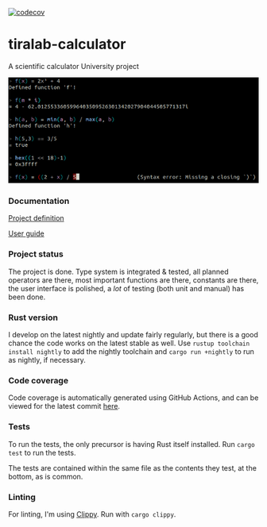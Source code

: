 [![codecov](https://codecov.io/gh/kbjakex/tiralab-calculator/branch/main/graph/badge.svg?token=61DBA3W6JW)](https://codecov.io/gh/kbjakex/tiralab-calculator)
# tiralab-calculator
A scientific calculator University project

<img src="https://raw.githubusercontent.com/kbjakex/tiralab-calculator/main/documentation/images/calculator.png" width="550">

### Documentation

[Project definition](https://github.com/kbjakex/tiralab-calculator/blob/main/documentation/definition.md)

[User guide](https://github.com/kbjakex/tiralab-calculator/blob/main/documentation/user-guide.md)

### Project status

The project is done. Type system is integrated & tested, all planned operators are there, most important functions are there,
constants are there, the user interface is polished, a _lot_ of testing (both unit and manual) has been done.

### Rust version

I develop on the latest nightly and update fairly regularly, but there is a good chance the code works on the latest stable as well.
Use `rustup toolchain install nightly` to add the nightly toolchain and `cargo run +nightly` to run as nightly, if necessary.

### Code coverage

Code coverage is automatically generated using GitHub Actions, and can be viewed for the latest commit [here](https://app.codecov.io/gh/kbjakex/tiralab-calculator).

### Tests

To run the tests, the only precursor is having Rust itself installed. Run `cargo test` to run the tests.

The tests are contained within the same file as the contents they test, at the bottom, as is common.

### Linting

For linting, I'm using [Clippy](https://github.com/rust-lang/rust-clippy). Run with `cargo clippy`. 

